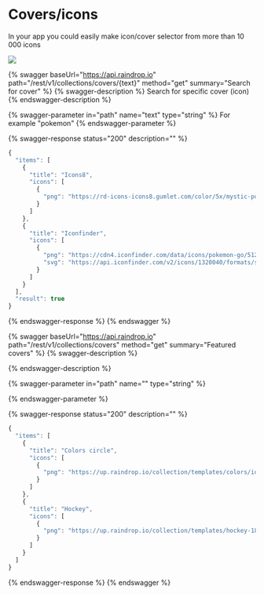 # Covers/icons

In your app you could easily make icon/cover selector from more than 10 000 icons

![](../../.gitbook/assets/icon-finder.png)

{% swagger baseUrl="https://api.raindrop.io" path="/rest/v1/collections/covers/{text}" method="get" summary="Search for cover" %}
{% swagger-description %}
Search for specific cover (icon)
{% endswagger-description %}

{% swagger-parameter in="path" name="text" type="string" %}
For example "pokemon"
{% endswagger-parameter %}

{% swagger-response status="200" description="" %}
```javascript
{
  "items": [
    {
      "title": "Icons8",
      "icons": [
        {
          "png": "https://rd-icons-icons8.gumlet.com/color/5x/mystic-pokemon.png?fill-color=transparent"
        }
      ]
    },
    {
      "title": "Iconfinder",
      "icons": [
        {
          "png": "https://cdn4.iconfinder.com/data/icons/pokemon-go/512/Pokemon_Go-01-128.png",
          "svg": "https://api.iconfinder.com/v2/icons/1320040/formats/svg/1760420/download"
        }
      ]
    }
  ],
  "result": true
}
```
{% endswagger-response %}
{% endswagger %}

{% swagger baseUrl="https://api.raindrop.io" path="/rest/v1/collections/covers" method="get" summary="Featured covers" %}
{% swagger-description %}

{% endswagger-description %}

{% swagger-parameter in="path" name="" type="string" %}

{% endswagger-parameter %}

{% swagger-response status="200" description="" %}
```javascript
{
  "items": [
    {
      "title": "Colors circle",
      "icons": [
        {
          "png": "https://up.raindrop.io/collection/templates/colors/ios1.png"
        }
      ]
    },
    {
      "title": "Hockey",
      "icons": [
        {
          "png": "https://up.raindrop.io/collection/templates/hockey-18/12i.png"
        }
      ]
    }
  ]
}
```
{% endswagger-response %}
{% endswagger %}
